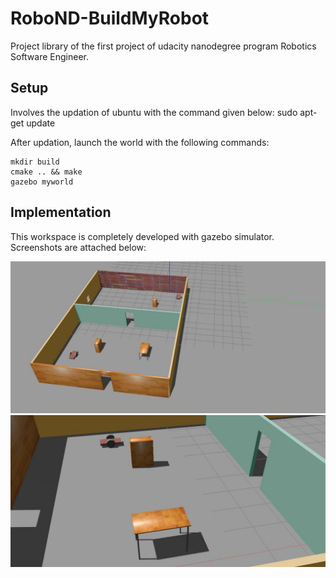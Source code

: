 # RoboND-BuildMyRobot
Project library of the first project of udacity nanodegree program Robotics Software Engineer.
 
## Setup

Involves the updation of ubuntu with the command given below:
	sudo apt-get update
    
After updation, launch the world with the following commands:
    
	mkdir build
	cmake .. && make
	gazebo myworld
 
## Implementation

This workspace is completely developed with gazebo simulator. Screenshots are attached below:
 
![alt text](images/world.jpg)
![alt text](images/robot.jpg)
